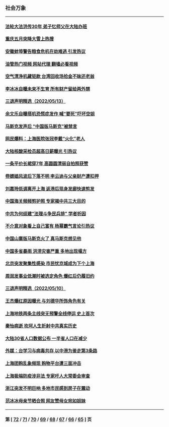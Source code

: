 ### 社会万象
---
#### [法轮大法洪传30年 弟子忆师父在大陆办班](../../pages/ncid282/n13736950.md?05150445) 
#### [重庆五月突降大雪上热搜](../../pages/ncid282/n13736857.md?05150445) 
#### [安徽蚌埠警告粮食危机在劫难逃 引发热议](../../pages/ncid282/n13736542.md?05150445) 
#### [油管热门视频 网站代理 翻墙必看视频](http://209.222.30.114:81/youtube.html?05150445)
#### [空气清净机藏钜款 台湾回收场拾金不昧还老翁](../../pages/ncid282/n13736543.md?05150445) 
#### [李冰冰自曝未来不生育 所有财产留给两外甥](../../pages/ncid282/n13735983.md?05150445) 
#### [三退声明精选（2022/05/13）](../../pages/ncid282/n13736419.md?05150445) 
#### [余文乐自曝搭机恐慌症发作 喊“要死”吓坏空姐](../../pages/ncid282/n13735993.md?05150445) 
#### [马斯克发声后 “中国版马斯克”被禁言](../../pages/ncid282/n13736189.md?05150445) 
#### [网民爆料：上海医院张冠李戴“火化”老人](../../pages/ncid282/n13735862.md?05150445) 
#### [大陆核酸采检员超高日薪曝光 引热议](../../pages/ncid282/n13735286.md?05150445) 
#### [一条平价长裙穿7年 高圆圆清丽自拍照获赞](../../pages/ncid282/n13734895.md?05150445) 
#### [卷嫖娼风波后下落不明 李云迪与父亲财产遭扣押](../../pages/ncid282/n13734803.md?05150445) 
#### [刘嘉玲低调离开上海 返港后现身发廊快速剪发](../../pages/ncid282/n13734744.md?05150445) 
#### [中国海关频频剪护照 专家揭中共三大目的](../../pages/ncid282/n13734312.md?05150445) 
#### [中共为何组建“法理斗争民兵排” 学者析因](../../pages/ncid282/n13734109.md?05150445) 
#### [不介意对象看上自己富有 杨幂霸气言论引热议](../../pages/ncid282/n13733810.md?05150445) 
#### [中国山寨版马斯克火了 真马斯克想见他](../../pages/ncid282/n13733559.md?05150445) 
#### [中国多省暴雨 洪涝灾害严重 多地出现塌方](../../pages/ncid282/n13733107.md?05150445) 
#### [北京突发聚集性感染 市民忧京城成为下个上海](../../pages/ncid282/n13732920.md?05150445) 
#### [周润发事业低潮时被选定角色 爆红后仍履旧约](../../pages/ncid282/n13732486.md?05150445) 
#### [三退声明精选（2022/05/10）](../../pages/ncid282/n13732747.md?05150445) 
#### [王杰爆红原因曝光 与刘德华所饰角色有关](../../pages/ncid282/n13731611.md?05150445) 
#### [上海地铁两条主线突无预警全线停运 史上首次](../../pages/ncid282/n13732303.md?05150445) 
#### [秦怡病逝 坎坷人生折射中共真实历史](../../pages/ncid282/n13731405.md?05150445) 
#### [大陆30省人口数据公布 一半省人口在减少](../../pages/ncid282/n13732036.md?05150445) 
#### [外媒：台学习与病毒共存 以中港为鉴走第3条路](../../pages/ncid282/n13731833.md?05150445) 
#### [上海团购乱象频现 购物平台遭三面冲击](../../pages/ncid282/n13731440.md?05150445) 
#### [上海极端防疫涉非法 专家吁人大常委会审查](../../pages/ncid282/n13731489.md?05150445) 
#### [浙江突发不明巨响 多地市民感到房子在震动](../../pages/ncid282/n13731101.md?05150445) 
#### [范冰冰母亲节晒合照 网友赞母女宛如姐妹](../../pages/ncid282/n13730642.md?05150445) 

---
#### 第 [ [72](./72.md?05150445) / [71](./71.md?05150445) / [70](./70.md?05150445) / [69](./69.md?05150445) / [68](./68.md?05150445) / [67](./67.md?05150445) / [66](./66.md?05150445) / [65](./65.md?05150445) ] 页

